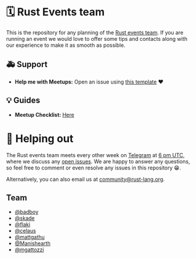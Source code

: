 # 🗓 Rust Events team

This is the repository for any planning of the [Rust events team](https://github.com/rust-community/team#%EF%B8%8F-events). If you are running an event we would love to offer some tips and contacts along with our experience to make it as smooth as possible.

## 🚑 Support 

- **Help me with Meetups:** Open an issue using [this template](https://github.com/rust-community/events-team/issues/new?template=new_meetup.md) ❤️

## 💡 Guides

- **Meetup Checklist:** [Here](https://github.com/rust-community/events-team/blob/master/guides/MEETUP_TALKS.md)


# 🚀 Helping out

The Rust events team meets every other week on [Telegram](https://t.me/joinchat/EkKINhHCgZ9llzvPidOssA) at [6 pm UTC](https://www.google.de/search?q=6pm+utc), where we discuss any [open issues](https://github.com/rust-community/events/issues). We are happy to answer any questions, so feel free to comment or even resolve any issues in this repository 😁.  

Alternatively, you can also email us at [community@rust-lang.org](mailto:community@rust-lang.org).

## Team

- [@badboy](https://github.com/badboy)
- [@skade](https://github.com/skade)
- [@flaki](https://github.com/flaki)
- [@celaus](https://github.com/celaus)
- [@mattgathu](https://github.com/mattgathu)
- [@Manishearth](https://github.com/Manishearth)
- [@mgattozzi](https://github.com/mgattozzi)
